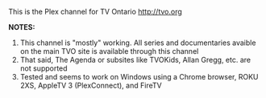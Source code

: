 This is the Plex channel for TV Ontario http://tvo.org

<b>NOTES:</b><br>
1. This channel is "mostly" working. All series and documentaries avaible on the main TVO site is available through this channel<br>
2. That said, The Agenda or subsites like TVOKids, Allan Gregg, etc. are not supported<br>
3. Tested and seems to work on Windows using a Chrome browser, ROKU 2XS, AppleTV 3 (PlexConnect), and FireTV<br>
